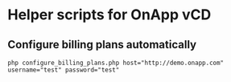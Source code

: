 # Helper scripts for OnApp vCD

## Configure billing plans automatically
```php configure_billing_plans.php host="http://demo.onapp.com" username="test" password="test"```
